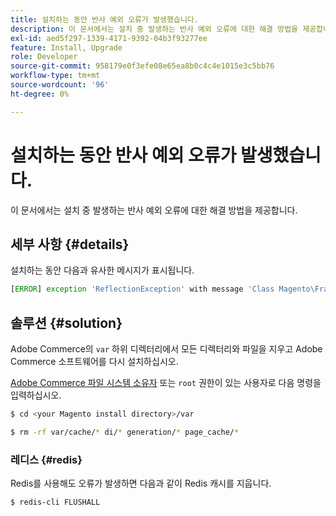 ```yaml
---
title: 설치하는 동안 반사 예외 오류가 발생했습니다.
description: 이 문서에서는 설치 중 발생하는 반사 예외 오류에 대한 해결 방법을 제공합니다.
exl-id: aed5f297-1339-4171-9392-04b3f93277ee
feature: Install, Upgrade
role: Developer
source-git-commit: 958179e0f3efe08e65ea8b0c4c4e1015e3c5bb76
workflow-type: tm+mt
source-wordcount: '96'
ht-degree: 0%

---
```


# 설치하는 동안 반사 예외 오류가 발생했습니다.

이 문서에서는 설치 중 발생하는 반사 예외 오류에 대한 해결 방법을 제공합니다.

## 세부 사항 {#details}

설치하는 동안 다음과 유사한 메시지가 표시됩니다.

```php
[ERROR] exception 'ReflectionException' with message 'Class Magento\Framework\StoreManagerInterface does not exist' in /<path>/lib/internal/Magento/Framework/Code/Reader/ClassReader.php
```

## 솔루션 {#solution}

Adobe Commerce의 `var` 하위 디렉터리에서 모든 디렉터리와 파일을 지우고 Adobe Commerce 소프트웨어를 다시 설치하십시오.

[Adobe Commerce 파일 시스템 소유자](https://devdocs.magento.com/guides/v2.3/install-gde/prereq/file-sys-perms-over.html) 또는 `root` 권한이 있는 사용자로 다음 명령을 입력하십시오.

```bash
$ cd <your Magento install directory>/var
```

```bash
$ rm -rf var/cache/* di/* generation/* page_cache/*
```

### 레디스 {#redis}

Redis를 사용해도 오류가 발생하면 다음과 같이 Redis 캐시를 지웁니다.

```bash
$ redis-cli FLUSHALL
```
